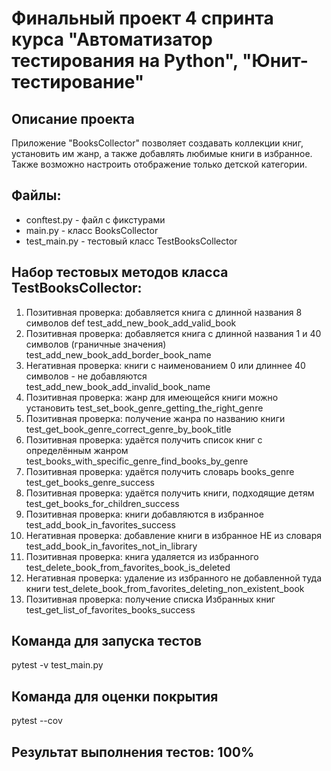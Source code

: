 # Финальный проект 4 спринта курса "Автоматизатор тестирования на Python", "Юнит-тестирование"

## Описание проекта

Приложение "BooksCollector" позволяет создавать коллекции книг, установить им жанр, а также добавлять любимые книги в избранное. Также возможно настроить отображение только детской категории.

## Файлы:
- conftest.py - файл с фикстурами
- main.py - класс BooksCollector
- test_main.py - тестовый класс TestBooksCollector

## Набор тестовых методов класса TestBooksCollector:
1. Позитивная проверка: добавляется книга с длинной названия 8 символов
    def test_add_new_book_add_valid_book
2. Позитивная проверка: добавляется книга с длинной названия 1 и 40 символов (граничные значения)
    test_add_new_book_add_border_book_name
3. Негативная проверка: книги с наименованием 0 или длиннее 40 символов - не добавляются
    test_add_new_book_add_invalid_book_name
4. Позитивная проверка: жанр для имеющейся книги можно установить
    test_set_book_genre_getting_the_right_genre
5. Позитивная проверка: получение жанра по названию книги
    test_get_book_genre_correct_genre_by_book_title
6. Позитивная проверка: удаётся получить список книг с определённым жанром
    test_books_with_specific_genre_find_books_by_genre
7. Позитивная проверка: удаётся получить словарь books_genre
    test_get_books_genre_success
8. Позитивная проверка: удаётся получить книги, подходящие детям
    test_get_books_for_children_success
9. Позитивная проверка: книги добавляются в избранное
    test_add_book_in_favorites_success
10. Негативная проверка: добавление книги в избранное НЕ из словаря
    test_add_book_in_favorites_not_in_library
11. Позитивная проверка: книга удаляется из избранного
    test_delete_book_from_favorites_book_is_deleted  
12. Негативная проверка: удаление из избранного не добавленной туда книги
    test_delete_book_from_favorites_deleting_non_existent_book
13. Позитивная проверка: получение списка Избранных книг
    test_get_list_of_favorites_books_success

## Команда для запуска тестов
pytest -v test_main.py

## Команда для оценки покрытия
pytest --cov

## Результат выполнения тестов: 100%